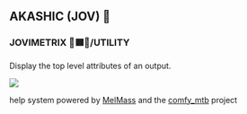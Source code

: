 
<h2>AKASHIC (JOV) 📓</h2>
<h3>JOVIMETRIX 🔺🟩🔵/UTILITY</h3>
<p>Display the top level attributes of an output.</p>

![](https://raw.githubusercontent.com/Amorano/Jovimetrix-examples/master/node/AKASHIC/AKASHIC.gif)

help system powered by [MelMass](https://github.com/melMass) and the [comfy_mtb](https://github.com/melMass/comfy_mtb) project
